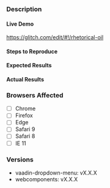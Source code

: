### Description
<!-- Example: Error thrown when calling `appendChild` on Vaadin element -->

#### Live Demo
<!-- Click "Remix This" and edit -- must be logged in to persist! -->
https://glitch.com/edit/#!/rhetorical-oil
<!-- ...or provide your own repro URL -->

#### Steps to Reproduce
<!--
Example:

1. Create `vaadin-dropdown-menu`
2. Append `vaadin-dropdown-menu` to document.body
3. Create `div`.
4. Append `div` to `vaadin-dropdown-menu`
-->


#### Expected Results
<!-- Example: No error is throw -->

#### Actual Results
<!-- Example: Error is thrown -->

### Browsers Affected
<!-- Check all that apply -->
- [ ] Chrome
- [ ] Firefox
- [ ] Edge
- [ ] Safari 9
- [ ] Safari 8
- [ ] IE 11

### Versions
<!--
`bower ls` or `npm ls` will show the version of webcomponents.js or webcomponents-lite.js
-->
- vaadin-dropdown-menu: vX.X.X
- webcomponents: vX.X.X 
